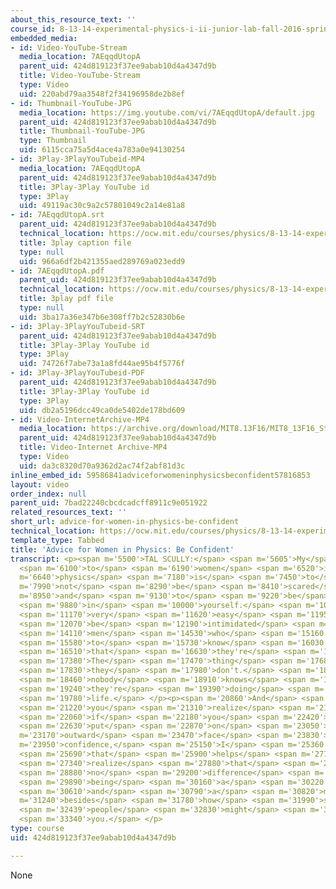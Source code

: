 ```yaml
---
about_this_resource_text: ''
course_id: 8-13-14-experimental-physics-i-ii-junior-lab-fall-2016-spring-2017
embedded_media:
- id: Video-YouTube-Stream
  media_location: 7AEqqdUtopA
  parent_uid: 424d819123f37ee9abab10d4a4347d9b
  title: Video-YouTube-Stream
  type: Video
  uid: 220abd79aa3548f2f34196958de2b8ef
- id: Thumbnail-YouTube-JPG
  media_location: https://img.youtube.com/vi/7AEqqdUtopA/default.jpg
  parent_uid: 424d819123f37ee9abab10d4a4347d9b
  title: Thumbnail-YouTube-JPG
  type: Thumbnail
  uid: 6115cca75a5d4ace4a783a0e94130254
- id: 3Play-3PlayYouTubeid-MP4
  media_location: 7AEqqdUtopA
  parent_uid: 424d819123f37ee9abab10d4a4347d9b
  title: 3Play-3Play YouTube id
  type: 3Play
  uid: 49119ac30c9a2c57801049c2a14e81a8
- id: 7AEqqdUtopA.srt
  parent_uid: 424d819123f37ee9abab10d4a4347d9b
  technical_location: https://ocw.mit.edu/courses/physics/8-13-14-experimental-physics-i-ii-junior-lab-fall-2016-spring-2017/instructor-insights/student-insights/advice-for-women-in-physics-be-confident/7AEqqdUtopA.srt
  title: 3play caption file
  type: null
  uid: 966a6df2b421355aed289769a023edd9
- id: 7AEqqdUtopA.pdf
  parent_uid: 424d819123f37ee9abab10d4a4347d9b
  technical_location: https://ocw.mit.edu/courses/physics/8-13-14-experimental-physics-i-ii-junior-lab-fall-2016-spring-2017/instructor-insights/student-insights/advice-for-women-in-physics-be-confident/7AEqqdUtopA.pdf
  title: 3play pdf file
  type: null
  uid: 3ba17a36e347b6e308ff7b2c52830b6e
- id: 3Play-3PlayYouTubeid-SRT
  parent_uid: 424d819123f37ee9abab10d4a4347d9b
  title: 3Play-3Play YouTube id
  type: 3Play
  uid: 74726f7abe73a1a8fd44ae95b4f5776f
- id: 3Play-3PlayYouTubeid-PDF
  parent_uid: 424d819123f37ee9abab10d4a4347d9b
  title: 3Play-3Play YouTube id
  type: 3Play
  uid: db2a5196dcc49ca0de5402de178bd609
- id: Video-InternetArchive-MP4
  media_location: https://archive.org/download/MIT8.13F16/MIT8_13F16_Students_Advice_About_Teamwork_300k.mp4
  parent_uid: 424d819123f37ee9abab10d4a4347d9b
  title: Video-Internet Archive-MP4
  type: Video
  uid: da3c8320d70a9362d2ac74f2abf81d3c
inline_embed_id: 59586841adviceforwomeninphysicsbeconfident57816853
layout: video
order_index: null
parent_uid: 7bad22240cbcdcadcff8911c9e051922
related_resources_text: ''
short_url: advice-for-women-in-physics-be-confident
technical_location: https://ocw.mit.edu/courses/physics/8-13-14-experimental-physics-i-ii-junior-lab-fall-2016-spring-2017/instructor-insights/student-insights/advice-for-women-in-physics-be-confident
template_type: Tabbed
title: 'Advice for Women in Physics: Be Confident'
transcript: <p><span m='5500'>TAL SCULLY:</span> <span m='5605'>My</span> <span m='5710'>advice</span>
  <span m='6100'>to</span> <span m='6190'>women</span> <span m='6520'>in</span> <span
  m='6640'>physics</span> <span m='7180'>is</span> <span m='7450'>to</span> <span
  m='7990'>not</span> <span m='8290'>be</span> <span m='8410'>scared</span> <span
  m='8950'>and</span> <span m='9130'>to</span> <span m='9220'>be</span> <span m='9340'>confident</span>
  <span m='9880'>in</span> <span m='10000'>yourself.</span> <span m='10960'>It's</span>
  <span m='11170'>very</span> <span m='11620'>easy</span> <span m='11950'>to</span>
  <span m='12070'>be</span> <span m='12190'>intimidated</span> <span m='13090'>by</span>
  <span m='14110'>men</span> <span m='14530'>who</span> <span m='15160'>seem</span>
  <span m='15580'>to</span> <span m='15730'>know</span> <span m='16030'>everything</span>
  <span m='16510'>that</span> <span m='16630'>they're</span> <span m='16780'>doing.</span>
  <span m='17380'>The</span> <span m='17470'>thing</span> <span m='17680'>is,</span>
  <span m='17830'>they</span> <span m='17980'>don't.</span> <span m='18280'>Because</span>
  <span m='18460'>nobody</span> <span m='18910'>knows</span> <span m='19120'>what</span>
  <span m='19240'>they're</span> <span m='19390'>doing</span> <span m='19690'>in</span>
  <span m='19780'>life.</span> </p><p><span m='20860'>And</span> <span m='21010'>once</span>
  <span m='21220'>you</span> <span m='21310'>realize</span> <span m='21820'>this,</span>
  <span m='22060'>if</span> <span m='22180'>you</span> <span m='22420'>just</span>
  <span m='22630'>put</span> <span m='22870'>on</span> <span m='23050'>an</span> <span
  m='23170'>outward</span> <span m='23470'>face</span> <span m='23830'>of</span> <span
  m='23950'>confidence,</span> <span m='25150'>I</span> <span m='25360'>find</span>
  <span m='25690'>that</span> <span m='25900'>helps</span> <span m='27130'>to</span>
  <span m='27340'>realize</span> <span m='27880'>that</span> <span m='28240'>there's</span>
  <span m='28880'>no</span> <span m='29200'>difference</span> <span m='29590'>between</span>
  <span m='29890'>being</span> <span m='30160'>a</span> <span m='30220'>woman</span>
  <span m='30610'>and</span> <span m='30790'>a</span> <span m='30820'>man</span> <span
  m='31240'>besides</span> <span m='31780'>how</span> <span m='31990'>some</span>
  <span m='32439'>people</span> <span m='32830'>might</span> <span m='33040'>treat</span>
  <span m='33340'>you.</span> </p>
type: course
uid: 424d819123f37ee9abab10d4a4347d9b

---
```

None
